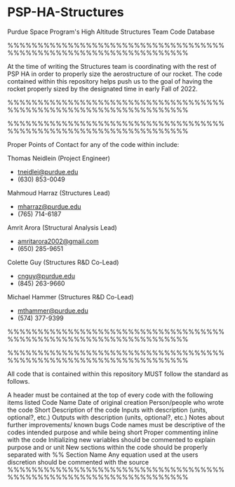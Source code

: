 # PSP-HA-Structures
Purdue Space Program's High Altitude Structures Team Code Database

%%%%%%%%%%%%%%%%%%%%%%%%%%%%%%%%%%%%%%%%%%%%%%%%%%%%%%%%%%%%%%%%%%

At the time of writing the Structures team is coordinating with the rest of PSP HA in order to properly size the aerostructure of our rocket. The code contained within this repository helps push us to the goal of having the rocket properly sized by the designated time in early Fall of 2022.

%%%%%%%%%%%%%%%%%%%%%%%%%%%%%%%%%%%%%%%%%%%%%%%%%%%%%%%%%%%%%%%%%%

%%%%%%%%%%%%%%%%%%%%%%%%%%%%%%%%%%%%%%%%%%%%%%%%%%%%%%%%%%%%%%%%%%

Proper Points of Contact for any of the code within include:

Thomas Neidlein (Project Engineer)
- tneidlei@purdue.edu
- (630) 853-0049

Mahmoud Harraz (Structures Lead)
- mharraz@purdue.edu
- (765) 714-6187

Amrit Arora (Structural Analysis Lead)
- amritarora2002@gmail.com
- (650) 285-9651

Colette Guy (Structures R&D Co-Lead)
- cnguy@purdue.edu
- (845) 263-9660

Michael Hammer (Structures R&D Co-Lead)
- mthammer@purdue.edu
- (574) 377-9399



%%%%%%%%%%%%%%%%%%%%%%%%%%%%%%%%%%%%%%%%%%%%%%%%%%%%%%%%%%%%%%%%%%

%%%%%%%%%%%%%%%%%%%%%%%%%%%%%%%%%%%%%%%%%%%%%%%%%%%%%%%%%%%%%%%%%%

All code that is contained within this repository MUST follow the standard as follows.

A header must be contained at the top of every code with the following items listed
Code Name
Date of original creation
Person/people who wrote the code
Short Description of the code
Inputs with description (units, optional?, etc.)
Outputs with description (units, optional?, etc.)
Notes about further improvements/ known bugs
Code names must be descriptive of the codes intended purpose and while being short
Proper commenting inline with the code
Initializing new variables should be commented to explain purpose and or unit
New sections within the code should be properly separated with %% Section Name
Any equation used at the users discretion should be commented with the source
%%%%%%%%%%%%%%%%%%%%%%%%%%%%%%%%%%%%%%%%%%%%%%%%%%%%%%%%%%%%%%%%%%
